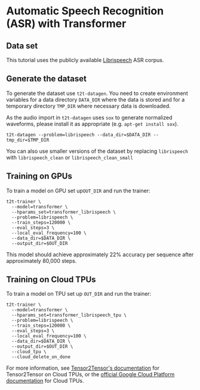 # Automatic Speech Recognition (ASR) with Transformer

## Data set

This tutorial uses the publicly available
[Librispeech](http://www.openslr.org/12/) ASR corpus.

## Generate the dataset

To generate the dataset use `t2t-datagen`. You need to create environment
variables for a data directory `DATA_DIR` where the data is stored and for a
temporary directory `TMP_DIR` where necessary data is downloaded.

As the audio import in `t2t-datagen` uses `sox` to generate normalized
waveforms, please install it as appropriate (e.g. `apt-get install sox`).

```
t2t-datagen --problem=librispeech --data_dir=$DATA_DIR --tmp_dir=$TMP_DIR
```

You can also use smaller versions of the dataset by replacing `librispeech` with
`librispeech_clean` or `librispeech_clean_small`

## Training on GPUs

To train a model on GPU set up`OUT_DIR` and run the trainer:

```
t2t-trainer \
  --model=transformer \
  --hparams_set=transformer_librispeech \
  --problem=librispeech \
  --train_steps=120000 \
  --eval_steps=3 \
  --local_eval_frequency=100 \
  --data_dir=$DATA_DIR \
  --output_dir=$OUT_DIR
```

This model should achieve approximately 22% accuracy per sequence after
approximately 80,000 steps.

## Training on Cloud TPUs

To train a model on TPU set up `OUT_DIR` and run the trainer:

```
t2t-trainer \
  --model=transformer \
  --hparams_set=transformer_librispeech_tpu \
  --problem=librispeech \
  --train_steps=120000 \
  --eval_steps=3 \
  --local_eval_frequency=100 \
  --data_dir=$DATA_DIR \
  --output_dir=$OUT_DIR \
  --cloud_tpu \
  --cloud_delete_on_done
```

For more information, see [Tensor2Tensor's
documentation](https://github.com/tensorflow/tensor2tensor/tree/master/docs/cloud_tpu.md)
for Tensor2Tensor on Cloud TPUs, or the [official Google Cloud Platform
documentation](https://cloud.google.com/tpu/docs/tutorials/transformer) for
Cloud TPUs.
